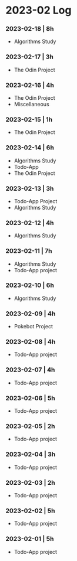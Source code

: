 # 2023-02 Log

### 2023-02-18 | 8h
- Algorithms Study

### 2023-02-17 | 3h
- The Odin Project

### 2023-02-16 | 4h
- The Odin Project
- Miscellaneous

### 2023-02-15 | 1h
- The Odin Project

### 2023-02-14 | 6h
- Algorithms Study
- Todo-App
- The Odin Project

### 2023-02-13 | 3h
- Todo-App Project
- Algorithms Study

### 2023-02-12 | 4h
- Algorithms Study

### 2023-02-11 | 7h
- Algorithms Study
- Todo-App project

### 2023-02-10 | 6h
- Algorithms Study

### 2023-02-09 | 4h
- Pokebot Project

### 2023-02-08 | 4h
- Todo-App project

### 2023-02-07 | 4h
- Todo-App project

### 2023-02-06 | 5h
- Todo-App project

### 2023-02-05 | 2h
- Todo-App project

### 2023-02-04 | 3h
- Todo-App project

### 2023-02-03 | 2h
- Todo-App project

### 2023-02-02 | 5h
- Todo-App project

### 2023-02-01 | 5h
- Todo-App project
